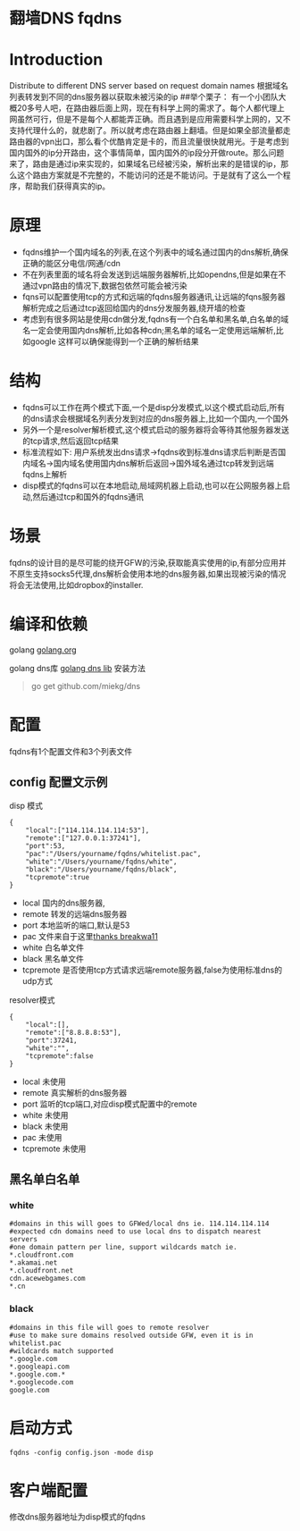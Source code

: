 翻墙DNS fqdns
=====

# Introduction
Distribute to different DNS server based on request domain names
根据域名列表转发到不同的dns服务器以获取未被污染的ip
##举个栗子：
有一个小团队大概20多号人吧，在路由器后面上网，现在有科学上网的需求了。每个人都代理上网虽然可行，但是不是每个人都能弄正确。而且遇到是应用需要科学上网的，又不支持代理什么的，就悲剧了。所以就考虑在路由器上翻墙。但是如果全部流量都走路由器的vpn出口，那么看个优酷肯定是卡的，而且流量很快就用光。于是考虑到国内国外的ip分开路由，这个事情简单，国内国外的ip段分开做route。那么问题来了，路由是通过ip来实现的，如果域名已经被污染，解析出来的是错误的ip，那么这个路由方案就是不完整的，不能访问的还是不能访问。于是就有了这么一个程序，帮助我们获得真实的ip。


# 原理
* fqdns维护一个国内域名的列表,在这个列表中的域名通过国内的dns解析,确保正确的能区分电信/网通/cdn
* 不在列表里面的域名将会发送到远端服务器解析,比如opendns,但是如果在不通过vpn路由的情况下,数据包依然可能会被污染
* fqns可以配置使用tcp的方式和远端的fqdns服务器通讯,让远端的fqns服务器解析完成之后通过tcp返回给国内的dns分发服务器,绕开墙的检查
* 考虑到有很多网站是使用cdn做分发,fqdns有一个白名单和黑名单,白名单的域名一定会使用国内dns解析,比如各种cdn;黑名单的域名一定使用远端解析,比如google
这样可以确保能得到一个正确的解析结果

# 结构
* fqdns可以工作在两个模式下面,一个是disp分发模式,以这个模式启动后,所有的dns请求会根据域名列表分发到对应的dns服务器上,比如一个国内,一个国外
* 另外一个是resolver解析模式,这个模式启动的服务器将会等待其他服务器发送的tcp请求,然后返回tcp结果
* 标准流程如下: 用户系统发出dns请求->fqdns收到标准dns请求后判断是否国内域名->国内域名使用国内dns解析后返回->国外域名通过tcp转发到远端fqdns上解析
* disp模式的fqdns可以在本地启动,局域网机器上启动,也可以在公网服务器上启动,然后通过tcp和国外的fqdns通讯

# 场景
fqdns的设计目的是尽可能的绕开GFW的污染,获取能真实使用的ip,有部分应用并不原生支持socks5代理,dns解析会使用本地的dns服务器,如果出现被污染的情况将会无法使用,比如dropbox的installer.

# 编译和依赖
golang
[golang.org](http://golang.org)

golang dns库
[golang dns lib](https://github.com/miekg/dns.git)
安装方法
> go get github.com/miekg/dns

# 配置
fqdns有1个配置文件和3个列表文件
## config 配置文示例
disp 模式
```
{
	"local":["114.114.114.114:53"],
	"remote":["127.0.0.1:37241"],
	"port":53,
	"pac":"/Users/yourname/fqdns/whitelist.pac",
	"white":"/Users/yourname/fqdns/white",
	"black":"/Users/yourname/fqdns/black",
	"tcpremote":true
}
```
* local 国内的dns服务器,
* remote 转发的远端dns服务器
* port 本地监听的端口,默认是53
* pac 文件来自于这里[thanks breakwa11](https://github.com/breakwa11/gfw_whitelist/blob/master/whitelist.pac)
* white 白名单文件
* black 黑名单文件
* tcpremote 是否使用tcp方式请求远端remote服务器,false为使用标准dns的udp方式


resolver模式
```
{
	"local":[],
	"remote":["8.8.8.8:53"],
	"port":37241,
	"white":"",
	"tcpremote":false
}
```
* local 未使用
* remote 真实解析的dns服务器
* port 监听的tcp端口,对应disp模式配置中的remote
* white 未使用
* black 未使用
* pac  未使用
* tcpremote 未使用

## 黑名单白名单
### white
```
#domains in this will goes to GFWed/local dns ie. 114.114.114.114
#expected cdn domains need to use local dns to dispatch nearest servers
#one domain pattern per line, support wildcards match ie. *.cloudfront.com
*.akamai.net
*.cloudfront.net
cdn.acewebgames.com
*.cn
```
### black
```
#domains in this file will goes to remote resolver
#use to make sure domains resolved outside GFW, even it is in whitelist.pac
#wildcards match supported
*.google.com
*.googleapi.com
*.google.com.*
*.googlecode.com
google.com

```

# 启动方式
`fqdns -config config.json -mode disp`

# 客户端配置
修改dns服务器地址为disp模式的fqdns

